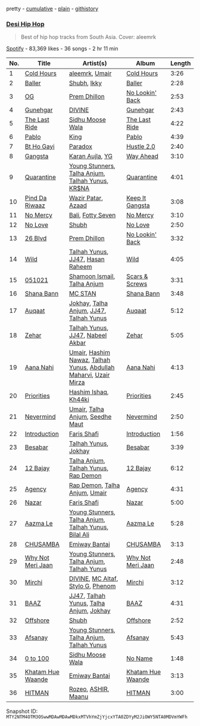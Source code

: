 pretty - [cumulative](/playlists/cumulative/37i9dQZF1DX2RahGIyQXcJ.md) - [plain](/playlists/plain/37i9dQZF1DX2RahGIyQXcJ) - [githistory](https://github.githistory.xyz/mackorone/spotify-playlist-archive/blob/main/playlists/plain/37i9dQZF1DX2RahGIyQXcJ)

### [Desi Hip Hop](https://open.spotify.com/playlist/37i9dQZF1DX2RahGIyQXcJ)

> Best of hip hop tracks from South Asia\. Cover: aleemrk

[Spotify](https://open.spotify.com/user/spotify) - 83,369 likes - 36 songs - 2 hr 11 min

| No. | Title | Artist(s) | Album | Length |
|---|---|---|---|---|
| 1 | [Cold Hours](https://open.spotify.com/track/2uThc9fZx2BEL3t6uuRMO1) | [aleemrk](https://open.spotify.com/artist/384pA1WJO9B09gUcuIL2XP), [Umair](https://open.spotify.com/artist/1n6pjRJkTY5v8RtUCAv5pi) | [Cold Hours](https://open.spotify.com/album/7Bbt89VCLl1HKuHtpNhhck) | 3:26 |
| 2 | [Baller](https://open.spotify.com/track/42TMa2hgBNjte4uV7jNCnQ) | [Shubh](https://open.spotify.com/artist/5r3wPya2PpeTTsXsGhQU8O), [Ikky](https://open.spotify.com/artist/3nqS8jzqmsPKFJTp0BOIel) | [Baller](https://open.spotify.com/album/44aCFqUbG06fL58kqpMp8p) | 2:28 |
| 3 | [OG](https://open.spotify.com/track/3dPlLOjFnKpGpakkhPEIgF) | [Prem Dhillon](https://open.spotify.com/artist/6IP4VnqS1pOiQcPVP4zx0H) | [No Lookin' Back](https://open.spotify.com/album/3TvDVoxi5iIi1oqCPMt4zp) | 2:53 |
| 4 | [Gunehgar](https://open.spotify.com/track/4hzDCJUFDyk66oIBirPiCl) | [DIVINE](https://open.spotify.com/artist/4Ai0pGz6GhQavjzaRhPTvz) | [Gunehgar](https://open.spotify.com/album/12fCusmTQwk6IZxNR5xKm8) | 2:43 |
| 5 | [The Last Ride](https://open.spotify.com/track/7B4uYqxTpTOS1sgxFB9Ann) | [Sidhu Moose Wala](https://open.spotify.com/artist/4PULA4EFzYTrxYvOVlwpiQ) | [The Last Ride](https://open.spotify.com/album/2ga8NDQRxoXRAsqajZoCjv) | 4:22 |
| 6 | [Pablo](https://open.spotify.com/track/1pW5BQT2ltq0NPSlbkev0v) | [King](https://open.spotify.com/artist/5NHm4TU5Twz7owibYxJfFU) | [Pablo](https://open.spotify.com/album/09Ddk5RTWLwjAa8L20ygwW) | 4:39 |
| 7 | [Bt Ho Gayi](https://open.spotify.com/track/0TzpHT6hJ5pb3P6CqIduh3) | [Paradox](https://open.spotify.com/artist/3fWcIRZlzhMl2YNACMvHui) | [Hustle 2.0](https://open.spotify.com/album/0eNoZ7pnoeiq2iF7scY3ss) | 2:40 |
| 8 | [Gangsta](https://open.spotify.com/track/3Vmo13MxVRKBszmfK61ONH) | [Karan Aujla](https://open.spotify.com/artist/6DARBhWbfcS9E4yJzcliqQ), [YG](https://open.spotify.com/artist/0A0FS04o6zMoto8OKPsDwY) | [Way Ahead](https://open.spotify.com/album/0hyDY9e60a2LNEasyI52KF) | 3:10 |
| 9 | [Quarantine](https://open.spotify.com/track/3M3pYKNo0RqLBMH80vwL8Q) | [Young Stunners](https://open.spotify.com/artist/01PyusFVbXgoD5Kl1mR8CC), [Talha Anjum](https://open.spotify.com/artist/69xcFpmqTOmFNOL08Bxyci), [Talhah Yunus](https://open.spotify.com/artist/3mGW1eoqwNtCxd8R3hIOM5), [KR$NA](https://open.spotify.com/artist/5C1S9XwxMuuCciutwMhp5t) | [Quarantine](https://open.spotify.com/album/4ApARjcqzn2gfVuwvLGypr) | 4:01 |
| 10 | [Pind Da Riwaaz](https://open.spotify.com/track/0OvC1QkWdBI3ORrp2lEhNO) | [Wazir Patar](https://open.spotify.com/artist/3bCfmBmsKvp4UXialp6xNZ), [Azaad](https://open.spotify.com/artist/21wSW3l3ykp9cMOkbfMbQo) | [Keep It Gangsta](https://open.spotify.com/album/2yLZX2MHdXJK8nyFUmFGvW) | 3:08 |
| 11 | [No Mercy](https://open.spotify.com/track/6fZxZf9m01EPeBDjCEdtKm) | [Bali](https://open.spotify.com/artist/65pmgBULHr82D3llNlHtB8), [Fotty Seven](https://open.spotify.com/artist/7n5rLZ6NonT1BXW1fQmbuA) | [No Mercy](https://open.spotify.com/album/2aBu3zCR9Z69Xy2fZuhQv0) | 3:10 |
| 12 | [No Love](https://open.spotify.com/track/08Isz2ETWSBhvIl8UpKYsp) | [Shubh](https://open.spotify.com/artist/5r3wPya2PpeTTsXsGhQU8O) | [No Love](https://open.spotify.com/album/5Zcgog7sQ79ISF32y9nABU) | 2:50 |
| 13 | [26 Blvd](https://open.spotify.com/track/3OK2VUpcjQQZAqGHw95N4G) | [Prem Dhillon](https://open.spotify.com/artist/6IP4VnqS1pOiQcPVP4zx0H) | [No Lookin' Back](https://open.spotify.com/album/3TvDVoxi5iIi1oqCPMt4zp) | 3:32 |
| 14 | [Wild](https://open.spotify.com/track/6XmAglg07ZW7SZ9CcMOqNJ) | [Talhah Yunus](https://open.spotify.com/artist/3mGW1eoqwNtCxd8R3hIOM5), [JJ47](https://open.spotify.com/artist/1SlrUQlFRfExXSCkHsQgBc), [Hasan Raheem](https://open.spotify.com/artist/6gIqKYKRmltKfkTnxhMv8V) | [Wild](https://open.spotify.com/album/4NN9H6kBgIgOfNgvo0I6gv) | 4:05 |
| 15 | [051021](https://open.spotify.com/track/6D0RJju2TSMtZM1jsRc58S) | [Shamoon Ismail](https://open.spotify.com/artist/5bxVbtf4t5k1QPmy0XDvgv), [Talha Anjum](https://open.spotify.com/artist/69xcFpmqTOmFNOL08Bxyci) | [Scars & Screws](https://open.spotify.com/album/0dNZ3ypCu19FqmRxB1ezBc) | 3:31 |
| 16 | [Shana Bann](https://open.spotify.com/track/5ZTsPwtt7aCuzbWd5rDGys) | [MC STAN](https://open.spotify.com/artist/5uemEEtB1ZC3s1KM7gReeH) | [Shana Bann](https://open.spotify.com/album/2Tw9GDRPo2ITN5CbBFAkJn) | 3:48 |
| 17 | [Auqaat](https://open.spotify.com/track/4L5OF54HxMufkCVuc70vBo) | [Jokhay](https://open.spotify.com/artist/0Nl4kTPLk2ucrARvaf55zQ), [Talha Anjum](https://open.spotify.com/artist/69xcFpmqTOmFNOL08Bxyci), [JJ47](https://open.spotify.com/artist/1SlrUQlFRfExXSCkHsQgBc), [Talhah Yunus](https://open.spotify.com/artist/3mGW1eoqwNtCxd8R3hIOM5) | [Auqaat](https://open.spotify.com/album/2GypgjkQA80a9g4fyI2t3Z) | 5:12 |
| 18 | [Zehar](https://open.spotify.com/track/1os96jMs5ZjemTlC1aiR3f) | [Talhah Yunus](https://open.spotify.com/artist/3mGW1eoqwNtCxd8R3hIOM5), [JJ47](https://open.spotify.com/artist/1SlrUQlFRfExXSCkHsQgBc), [Nabeel Akbar](https://open.spotify.com/artist/7jMFYa22assapoqtlqAiXe) | [Zehar](https://open.spotify.com/album/2l7uC5Xse9XQdM7aamrRXR) | 5:05 |
| 19 | [Aana Nahi](https://open.spotify.com/track/5iSWXCdpoweAxexcAB4i0D) | [Umair](https://open.spotify.com/artist/1n6pjRJkTY5v8RtUCAv5pi), [Hashim Nawaz](https://open.spotify.com/artist/2zurwnLzcPvY8n3jJEse5E), [Talhah Yunus](https://open.spotify.com/artist/3mGW1eoqwNtCxd8R3hIOM5), [Abdullah Maharvi](https://open.spotify.com/artist/1gcHKvKKZtEccnyXYlSvP5), [Uzair Mirza](https://open.spotify.com/artist/3JpBQcTd0poxwkWEgAHMeC) | [Aana Nahi](https://open.spotify.com/album/7BobB3nt8N8MXuRPr9AmLe) | 4:13 |
| 20 | [Priorities](https://open.spotify.com/track/2p5VQ34ibwZBvS4Cf3mbCX) | [Hashim Ishaq](https://open.spotify.com/artist/3K6IjvhAJpWRUehJ9mU0Ot), [Kh44ki](https://open.spotify.com/artist/0kIqArPHBqFq0pf69pVd4x) | [Priorities](https://open.spotify.com/album/284LMQFFiWf59NpZ8AMFgC) | 2:45 |
| 21 | [Nevermind](https://open.spotify.com/track/05LRDnFLYhWwUkYX1DlWUo) | [Umair](https://open.spotify.com/artist/1n6pjRJkTY5v8RtUCAv5pi), [Talha Anjum](https://open.spotify.com/artist/69xcFpmqTOmFNOL08Bxyci), [Seedhe Maut](https://open.spotify.com/artist/2oBG74gAocPMFv6Ij9ykdo) | [Nevermind](https://open.spotify.com/album/74rBQ4YZdN2v4n7MExhm60) | 2:50 |
| 22 | [Introduction](https://open.spotify.com/track/62NkzAFZKNOe6arO1lSFm0) | [Faris Shafi](https://open.spotify.com/artist/1LAdnp9wIdKClX7Cool0GD) | [Introduction](https://open.spotify.com/album/0AhoKlF1bTECpWf8RUAys5) | 1:56 |
| 23 | [Besabar](https://open.spotify.com/track/6Puy4gh5nZLsoJa0I1AZYq) | [Talhah Yunus](https://open.spotify.com/artist/3mGW1eoqwNtCxd8R3hIOM5), [Jokhay](https://open.spotify.com/artist/0Nl4kTPLk2ucrARvaf55zQ) | [Besabar](https://open.spotify.com/album/4u2lNQIxE33Zp83mmwHm0Q) | 3:39 |
| 24 | [12 Bajay](https://open.spotify.com/track/4G4mzPZFeJRtiTRMZer86A) | [Talha Anjum](https://open.spotify.com/artist/69xcFpmqTOmFNOL08Bxyci), [Talhah Yunus](https://open.spotify.com/artist/3mGW1eoqwNtCxd8R3hIOM5), [Rap Demon](https://open.spotify.com/artist/5Op1QmEE3Eye8gdNrla3ok) | [12 Bajay](https://open.spotify.com/album/7laPcPTDp1pi9QPko64FHF) | 6:12 |
| 25 | [Agency](https://open.spotify.com/track/5ZCHWdMgsdoo78m9prkhOR) | [Rap Demon](https://open.spotify.com/artist/5Op1QmEE3Eye8gdNrla3ok), [Talha Anjum](https://open.spotify.com/artist/69xcFpmqTOmFNOL08Bxyci), [Umair](https://open.spotify.com/artist/1n6pjRJkTY5v8RtUCAv5pi) | [Agency](https://open.spotify.com/album/6EqgIQxjWv71HrjuBLmMBU) | 4:31 |
| 26 | [Nazar](https://open.spotify.com/track/0U1CGHIqvoWbgCX5x4tKs6) | [Faris Shafi](https://open.spotify.com/artist/1LAdnp9wIdKClX7Cool0GD) | [Nazar](https://open.spotify.com/album/0Dhgn3D9EJgpOvqsNMfnM6) | 5:00 |
| 27 | [Aazma Le](https://open.spotify.com/track/1X1aKjG5Au5Fj5DnDc14pm) | [Young Stunners](https://open.spotify.com/artist/01PyusFVbXgoD5Kl1mR8CC), [Talha Anjum](https://open.spotify.com/artist/69xcFpmqTOmFNOL08Bxyci), [Talhah Yunus](https://open.spotify.com/artist/3mGW1eoqwNtCxd8R3hIOM5), [Bilal Ali](https://open.spotify.com/artist/1qJck1RgMGzqJyzvIJuOuX) | [Aazma Le](https://open.spotify.com/album/5hPw2QrnoksvoL5M9ZIsPG) | 5:28 |
| 28 | [CHUSAMBA](https://open.spotify.com/track/73N5AghXPjYtAoS6RIYPZd) | [Emiway Bantai](https://open.spotify.com/artist/008PpLcKUtVXle6JSwkq3I) | [CHUSAMBA](https://open.spotify.com/album/7CQ4iAL3oD3jZ4nbUqjLgt) | 3:13 |
| 29 | [Why Not Meri Jaan](https://open.spotify.com/track/2sKGFDYcN7mJ4S7xQHjCBr) | [Young Stunners](https://open.spotify.com/artist/01PyusFVbXgoD5Kl1mR8CC), [Talha Anjum](https://open.spotify.com/artist/69xcFpmqTOmFNOL08Bxyci), [Talhah Yunus](https://open.spotify.com/artist/3mGW1eoqwNtCxd8R3hIOM5) | [Why Not Meri Jaan](https://open.spotify.com/album/5xz6Khs2isx88muXGWF85A) | 2:48 |
| 30 | [Mirchi](https://open.spotify.com/track/5KkCsYIgMK5H7Ih31Dnd2Q) | [DIVINE](https://open.spotify.com/artist/4Ai0pGz6GhQavjzaRhPTvz), [MC Altaf](https://open.spotify.com/artist/1oMKeiHXRkg7tNqwhaS3fu), [Stylo G](https://open.spotify.com/artist/7qPISKHhhKDLZTmYcX7bWd), [Phenom](https://open.spotify.com/artist/3vQ75vDDu0nhfHuEW3n17Z) | [Mirchi](https://open.spotify.com/album/7veJEEW836HtKZG9Admr3z) | 3:12 |
| 31 | [BAAZ](https://open.spotify.com/track/5AiPk1WhVkVOouovFAtLFO) | [JJ47](https://open.spotify.com/artist/1SlrUQlFRfExXSCkHsQgBc), [Talhah Yunus](https://open.spotify.com/artist/3mGW1eoqwNtCxd8R3hIOM5), [Talha Anjum](https://open.spotify.com/artist/69xcFpmqTOmFNOL08Bxyci), [Jokhay](https://open.spotify.com/artist/0Nl4kTPLk2ucrARvaf55zQ) | [BAAZ](https://open.spotify.com/album/4K2e39AggprCvkHwA5AR8W) | 4:31 |
| 32 | [Offshore](https://open.spotify.com/track/4Mh04VNolWA9g97ychP72l) | [Shubh](https://open.spotify.com/artist/5r3wPya2PpeTTsXsGhQU8O) | [Offshore](https://open.spotify.com/album/4yq8vQgi0nZYOrMadPLtdY) | 2:52 |
| 33 | [Afsanay](https://open.spotify.com/track/05sqcYfU2wMlKwPVJ0rotq) | [Young Stunners](https://open.spotify.com/artist/01PyusFVbXgoD5Kl1mR8CC), [Talha Anjum](https://open.spotify.com/artist/69xcFpmqTOmFNOL08Bxyci), [Talhah Yunus](https://open.spotify.com/artist/3mGW1eoqwNtCxd8R3hIOM5) | [Afsanay](https://open.spotify.com/album/4BSWdn9sd5vbeQpKbZ2MMr) | 5:43 |
| 34 | [0 to 100](https://open.spotify.com/track/7cVe3mYMIfhOlz1NXFWv70) | [Sidhu Moose Wala](https://open.spotify.com/artist/4PULA4EFzYTrxYvOVlwpiQ) | [No Name](https://open.spotify.com/album/57SIarHHgfby4AvV6ftCB5) | 1:48 |
| 35 | [Khatam Hue Waande](https://open.spotify.com/track/3LlEnO0INKAExVe4JMi7p7) | [Emiway Bantai](https://open.spotify.com/artist/008PpLcKUtVXle6JSwkq3I) | [Khatam Hue Waande](https://open.spotify.com/album/2SuPTs9x5NnQBRS01rCQq0) | 3:13 |
| 36 | [HITMAN](https://open.spotify.com/track/0W73h0cijRWf00Oy0kKWiX) | [Rozeo](https://open.spotify.com/artist/0mojEh0eM7WmhBI4WBCmE0), [ASHIR](https://open.spotify.com/artist/1GRnzlBtgvTJsk4G3gdn9L), [Maanu](https://open.spotify.com/artist/3scNK8e4mqnP6Rb8a3lwZY) | [HITMAN](https://open.spotify.com/album/043jiEqeRfP5t4DYSj3rFU) | 3:00 |

Snapshot ID: `MTY2NTM4OTM3OSwwMDAwMDAwMDkxMTVhYmZjYjcxYTA0ZDYyM2JiOWY5NTA0MDVmYWFh`
